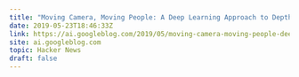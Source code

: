 ```yaml
---
title: "Moving Camera, Moving People: A Deep Learning Approach to Depth Prediction"
date: 2019-05-23T18:46:33Z
link: https://ai.googleblog.com/2019/05/moving-camera-moving-people-deep.html?utm_medium=RSS&utm_source=hune
site: ai.googleblog.com
topic: Hacker News
draft: false
---
```

